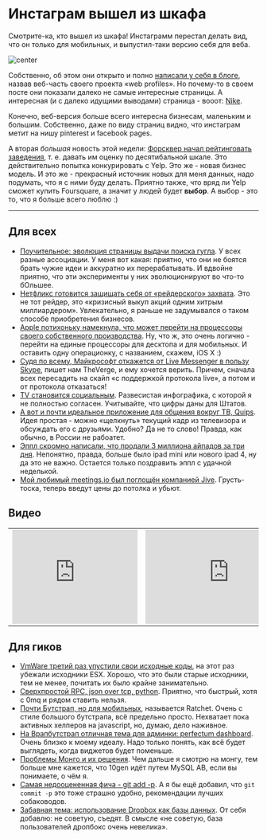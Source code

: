 # Инстаграм вышел из шкафа

Смотрите-ка, кто вышел из шкафа! Инстаграмм перестал делать вид, что он только для мобильных, и выпустил-таки версию себя для веба.

![center](http://img-fotki.yandex.ru/get/6621/9320383.8/0_81e09_469a0016_orig)

Собственно, об этом они открыто и полно [написали у себя в блоге](http://blog.instagram.com/post/35068144047/announcing-instagram-profiles-on-the-web), назвав веб-часть своего проекта «web profiles». Но почему-то в своем посте они показали далеко не самые интересные страницы. А интересная (и с далеко идущими выводами) страница - вооот: [Nike](http://instagram.com/nike).

Конечно, веб-версия больше всего интересна бизнесам, маленьким и большим. Собственно, даже по виду страниц видно, что инстаграм метит на нишу pinterest и facebook pages.

А вторая *большая* новость этой недели: [Форсквер начал рейтинговать заведения](http://thenextweb.com/apps/2012/11/05/foursquare-now-gives-1-10-ratings-for-locations-in-its-ios-app-becomes-yelp-competitor-overnight/), т. е. давать им оценку по десятибальной шкале. Это действительно попытка конкурировать с Yelp. Это же - новая бизнес модель. И это же - прекрасный источник новых для меня данных, надо подумать, что я с ними буду делать. Приятно также, что вряд ли Yelp сможет купить Foursquare, а значит у людей будет **выбор**. А выбор - это то, что я больше всего люблю :)

-----

## Для всех
* [Поучительное: эволюция страницы выдачи поиска гугла](http://www.nytimes.com/interactive/2012/11/03/technology/search-compare.html?ref=technology). У всех разные ассоциации. У меня вот какая: приятно, что они не боятся брать чужие идеи и аккуратно их перерабатывать. И вдвойне приятно, что эти эксперименты у них эволюционируют во что-то бОльшее.
* [Нетфликс готовится защищать себя от «рейдерского» захвата](http://news.cnet.com/8301-1023_3-57544991-93/netflix-preps-poison-pill-to-fend-off-icahn/?part=rss&subj=news&tag=title). Это не тот рейдер, это «кризисный выкуп акций одним хитрым миллиардером». Увлекательно, я раньше не задумывался о таком способе приобретения бизнесов.
* [Apple потихоньку намекнула, что может перейти на процессоры своего собственного производства](http://www.bloomberg.com/news/2012-11-05/apple-said-to-be-exploring-switch-from-intel-chips-for-the-mac.html). Ну, что ж, это очень логично - перейти на единые процессоры для десктопа и для мобильных. И оставить одну операционку, с названием, скажем, iOS X :)
* [Судя по всему, Майкрософт откажется от Live Messenger в пользу Skype](http://www.theverge.com/2012/11/5/3603014/windows-live-messenger-retirement-skype), пишет нам TheVerge, и ему хочется верить. Причем, сначала всех пересадить на скайп «с поддержкой протокола live», а потом и от протокола отказаться!
* [TV становится социальным](http://www.dr4ward.com/dr4ward/2012/11/how-can-social-media-change-tv-viewing-habits-socialtv-infographic.html). Развесистая инфографика, с которой я не полностью согласен. Учитывайте, что цифры даны для Штатов.
* [А вот и почти идеальное приложение для общения вокруг ТВ, Quips](http://quipsapp.com). Идея простая - можно «щелкнуть» текущий кадр из телевизора и обсуждать его с друзьями. Удобно? Да не то слово! Правда, как обычно, в России не рабоатет.
* [Эппл скромно написали, что продали 3 миллиона айпадов за три дня](http://www.apple.com/pr/library/2012/11/05Apple-Sells-Three-Million-iPads-in-Three-Days.html). Непонятно, правда, больше было ipad mini или нового ipad 4, ну да это не важно. Остается только поздравить эппл с удачной неделькой.
* [Мой любимый meetings.io был поглощён компанией Jive](http://blog.meetings.io/post/35076012414/jive-software-acquires-meetings-io). Грусть-тоска, теперь введут цены до потолка и убьют.

## Видео

<table><tr>
<td><iframe width=252 height=189 src="http://www.youtube.com/embed/U0x9HtYgVqA" frameborder="0" allowfullscreen></iframe></td><td><iframe width=336 height=189 src="http://www.youtube.com/embed/1oHWvFrpocY" frameborder="0" allowfullscreen></iframe></td>
</tr></table>

## Для гиков
* [VmWare третий раз упустили свои исходные коды](http://www.theregister.co.uk/2012/11/05/vmware_source_code_leak/), на этот раз убежали исходники ESX. Хорошо, что это были старые исходники, тем не менее, почитать их было крайне занимательно.
* [Сверхпростой RPC, json over tcp, python](https://github.com/rjpower/speedy). Приятно, что быстрый, хотя с 0mq и рядом ставить нельзя.
* [Почти Бутстрап, но для мобильных](http://maker.github.com/ratchet/), называется Ratchet. Очень с стиле большого бутстрапа, всё предельно просто. Нехватает пока активных хелперов на javascript, но, думаю, дело наживное.
* [На Врапбутстрап отличная тема для админки: perfectum dashboard](http://wrapbootstrap.com/preview/WB0PHMG9K). Очень близко к моему идеалу. Надо только понять, как всё будет выглядеть, когда виджетов будет поменьше.
* [Проблемы Монго и их решения](http://rsmith.co/2012/11/05/mongodb-gotchas-and-how-to-avoid-them/). Чем дальше я смотрю на монгу, тем больше мне кажется, что 10gen идёт путем MySQL AB, если вы понимаете, о чём я.
* [Самая недооцененная фича - git add -p](http://johnkary.net/git-add-p-the-most-powerful-git-feature-youre-not-using-yet/). А я бы ещё добавил, что `git commit -p` это тоже страшно удобно, рекомендации лучших собаководов.
* [Забавная тема: использование Dropbox как базы данных](http://blog.opalang.org/2012/10/dropbox-as-database.html). От себя добавлю: не советую, съедят. В смысле «не советую, база пользователей дропбокс очень невелика».